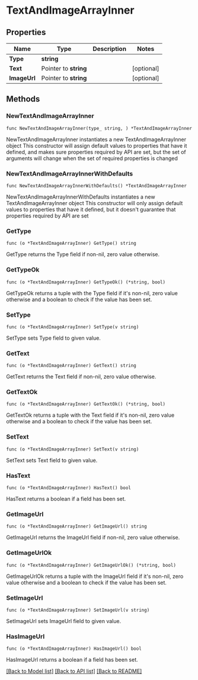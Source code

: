 # TextAndImageArrayInner

## Properties

Name | Type | Description | Notes
------------ | ------------- | ------------- | -------------
**Type** | **string** |  | 
**Text** | Pointer to **string** |  | [optional] 
**ImageUrl** | Pointer to **string** |  | [optional] 

## Methods

### NewTextAndImageArrayInner

`func NewTextAndImageArrayInner(type_ string, ) *TextAndImageArrayInner`

NewTextAndImageArrayInner instantiates a new TextAndImageArrayInner object
This constructor will assign default values to properties that have it defined,
and makes sure properties required by API are set, but the set of arguments
will change when the set of required properties is changed

### NewTextAndImageArrayInnerWithDefaults

`func NewTextAndImageArrayInnerWithDefaults() *TextAndImageArrayInner`

NewTextAndImageArrayInnerWithDefaults instantiates a new TextAndImageArrayInner object
This constructor will only assign default values to properties that have it defined,
but it doesn't guarantee that properties required by API are set

### GetType

`func (o *TextAndImageArrayInner) GetType() string`

GetType returns the Type field if non-nil, zero value otherwise.

### GetTypeOk

`func (o *TextAndImageArrayInner) GetTypeOk() (*string, bool)`

GetTypeOk returns a tuple with the Type field if it's non-nil, zero value otherwise
and a boolean to check if the value has been set.

### SetType

`func (o *TextAndImageArrayInner) SetType(v string)`

SetType sets Type field to given value.


### GetText

`func (o *TextAndImageArrayInner) GetText() string`

GetText returns the Text field if non-nil, zero value otherwise.

### GetTextOk

`func (o *TextAndImageArrayInner) GetTextOk() (*string, bool)`

GetTextOk returns a tuple with the Text field if it's non-nil, zero value otherwise
and a boolean to check if the value has been set.

### SetText

`func (o *TextAndImageArrayInner) SetText(v string)`

SetText sets Text field to given value.

### HasText

`func (o *TextAndImageArrayInner) HasText() bool`

HasText returns a boolean if a field has been set.

### GetImageUrl

`func (o *TextAndImageArrayInner) GetImageUrl() string`

GetImageUrl returns the ImageUrl field if non-nil, zero value otherwise.

### GetImageUrlOk

`func (o *TextAndImageArrayInner) GetImageUrlOk() (*string, bool)`

GetImageUrlOk returns a tuple with the ImageUrl field if it's non-nil, zero value otherwise
and a boolean to check if the value has been set.

### SetImageUrl

`func (o *TextAndImageArrayInner) SetImageUrl(v string)`

SetImageUrl sets ImageUrl field to given value.

### HasImageUrl

`func (o *TextAndImageArrayInner) HasImageUrl() bool`

HasImageUrl returns a boolean if a field has been set.


[[Back to Model list]](../README.md#documentation-for-models) [[Back to API list]](../README.md#documentation-for-api-endpoints) [[Back to README]](../README.md)


